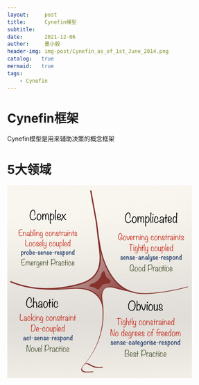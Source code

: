 ```yaml
---
layout:     post
title:      Cynefin模型
subtitle:   
date:       2021-12-06
author:     墨小毅
header-img: img-post/Cynefin_as_of_1st_June_2014.png
catalog:   true
mermaid:   true
tags:
    - Cynefin
---
```

# Cynefin框架
Cynefin模型是用来辅助决策的概念框架

# 5大领域
![](img-post//Cynefin_as_of_1st_June_2014.png)

## 

